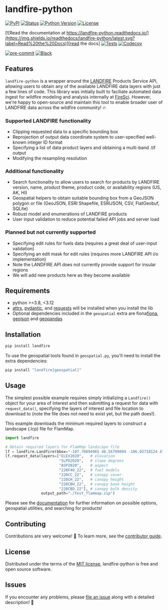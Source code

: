 # landfire-python

[![PyPI](https://img.shields.io/pypi/v/landfire.svg)][pypi_]
[![Status](https://img.shields.io/pypi/status/landfire.svg)][status]
[![Python Version](https://img.shields.io/pypi/pyversions/landfire)][python version]
[![License](https://img.shields.io/pypi/l/landfire)][license]

[![Read the documentation at https://landfire-python.readthedocs.io/](https://img.shields.io/readthedocs/landfire-python/latest.svg?label=Read%20the%20Docs)][read the docs]
[![Tests](https://github.com/FireSci/landfire-python/workflows/Tests/badge.svg)][tests]
[![Codecov](https://codecov.io/gh/FireSci/landfire-python/branch/main/graph/badge.svg)][codecov]

[![pre-commit](https://img.shields.io/badge/pre--commit-enabled-brightgreen?logo=pre-commit&logoColor=white)][pre-commit]
[![Black](https://img.shields.io/badge/code%20style-black-000000.svg)][black]

[pypi_]: https://pypi.org/project/landfire/
[status]: https://pypi.org/project/landfire/
[python version]: https://pypi.org/project/landfire
[read the docs]: https://landfire-python.readthedocs.io/
[tests]: https://github.com/FireSci/landfire-python/actions?workflow=Tests
[codecov]: https://app.codecov.io/gh/FireSci/landfire-python
[pre-commit]: https://github.com/pre-commit/pre-commit
[black]: https://github.com/psf/black

## Features

`landfire-python` is a wrapper around the [LANDFIRE][landfire] Products Service API, allowing users to obtain any of the available LANDFIRE data layers with just a few lines of code. This library was initially built to faciliate automated data ingest for wildfire modeling and analysis internally at [FireSci][firesci]. However, we're happy to open-source and maintain this tool to enable broader user of LANDFIRE data across the wildfire community! 🔥

[landfire]: https://landfire.gov/index.php
[firesci]: https://firesci.io/

### Supported LANDFIRE functionality

- Clipping requested data to a specific bounding box
- Reprojection of output data coordinate system to user-specified well-known integer ID format
- Specifying a list of data product layers and obtaining a multi-band .tif output
- Modifying the resampling resolution

### Additional functionality

- Search functionality to allow users to search for products by LANDFIRE version, name, product theme, product code, or availability regions (US, AK, HI)
- Geospatial helpers to obtain suitable bounding box from a GeoJSON polygon or file (GeoJSON, ESRI Shapefile, ESRIJSON, CSV, FlatGeobuf, SQLite)
- Robust model and enumerations of LANDFIRE products
- User input validation to reduce potential failed API jobs and server load

### Planned but not currently supported

- Specifying edit rules for fuels data (requires a great deal of user-input validation)
- Specifying an edit mask for edit rules (requires more LANDFIRE API i/o implementation)
- Note the LANDFIRE API does not currently provide support for insular regions
- We will add new products here as they become available

## Requirements

- python >=3.8, <3.12
- [attrs][attrs], [pydantic][pydantic], and [requests][requests] will be installed when you install the lib
- Optional dependencies included in the `geospatial` extra are fiona[fiona], [geojson][geojson] and [geopandas][geopandas]

[attrs]: https://www.attrs.org/en/stable/index.html
[pydantic]: https://docs.pydantic.dev/
[requests]: https://requests.readthedocs.io/en/latest/
[fiona]: https://github.com/Toblerity/Fiona
[geojson]: https://python-geojson.readthedocs.io/en/latest/#
[geopandas]: https://geopandas.org/en/stable/

## Installation

```bash
pip install landfire
```

To use the geospatial tools found in `geospatial.py`, you'll need to install the extra dependencies:

```bash
pip install "landfire[geospatial]"
```

## Usage

The simplest possible example requires simply initializing a `Landfire()` object for your area of interest and then submitting a request for data with `request_data()`, specifying the layers of interest and file location to download to (note the file does not need to exist yet, but the path does!).

This example downloads the minimum required layers to construct a landscape (.lcp) file for FlamMap.

```python
import landfire

# Obtain required layers for FlamMap landscape file
lf = landfire.Landfire(bbox="-107.70894965 46.56799094 -106.02718124 47.34869094")
lf.request_data(layers=["ELEV2020",   # elevation
                        "SLPD2020",   # slope degrees
                        "ASP2020",    # aspect
                        "220F40_22",  # fuel models
                        "220CC_22",   # canopy cover
                        "220CH_22",   # canopy height
                        "220CBH_22",  # canopy base height
                        "220CBD_22"], # canopy bulk density
                output_path="./test_flammap.zip")
```

Please see the [documentation][documentation] for further information on possible options, geospatial utilities, and searching for products!

[documentation]: https://landfire-python.readthedocs.io/en/latest/usage.html

## Contributing

Contributions are very welcome! 🙏 To learn more, see the [contributor guide][contributor guide].

[contributor guide]: https://landfire-python.readthedocs.io/en/latest/contributing.html

## License

Distributed under the terms of the [MIT license][license], landfire-python is free and open source software.

[license]: https://landfire-python.readthedocs.io/en/latest/license.html

## Issues

If you encounter any problems, please [file an issue][file an issue] along with a detailed description! 🙌

[file an issue]: https://github.com/FireSci/landfire-python/issues

<!-- github-only -->
